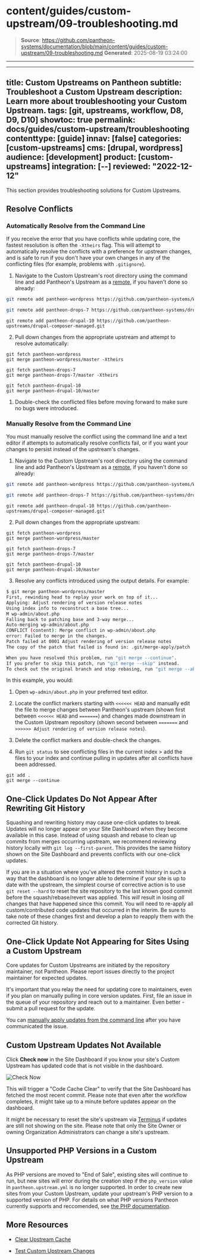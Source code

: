 # content/guides/custom-upstream/09-troubleshooting.md

> **Source**: https://github.com/pantheon-systems/documentation/blob/main/content/guides/custom-upstream/09-troubleshooting.md
> **Generated**: 2025-08-19 03:24:00

---

---
title: Custom Upstreams on Pantheon
subtitle: Troubleshoot a Custom Upstream
description: Learn more about troubleshooting your Custom Upstream.
tags: [git, upstreams, workflow, D8, D9, D10]
showtoc: true
permalink: docs/guides/custom-upstream/troubleshooting
contenttype: [guide]
innav: [false]
categories: [custom-upstreams]
cms: [drupal, wordpress]
audience: [development]
product: [custom-upstreams]
integration: [--]
reviewed: "2022-12-12"
---

This section provides troubleshooting solutions for Custom Upstreams.

## Resolve Conflicts

### Automatically Resolve from the Command Line

If you receive the error that you have conflicts while updating core, the fastest resolution is often the `-Xtheirs` flag. This will attempt to automatically resolve the conflicts with a preference for upstream changes, and is safe to run if you don't have your own changes in any of the conflicting files (for example, problems with `.gitignore`).

1. Navigate to the Custom Upstream's root directory using the command line and add Pantheon's Upstream as a [remote](https://git-scm.com/docs/git-remote), if you haven't done so already:

  <TabList>

  <Tab title="WordPress" id="wp2" active={true}>

  ```bash
  git remote add pantheon-wordpress https://github.com/pantheon-systems/WordPress.git
  ```

  </Tab>

  <Tab title=" Drupal 7" id="d72">

  ```bash
  git remote add pantheon-drops-7 https://github.com/pantheon-systems/drops-7.git
  ```

  </Tab>

  <Tab title="Drupal (Latest)" id="d10">

  ```git
  git remote add pantheon-drupal-10 https://github.com/pantheon-upstreams/drupal-composer-managed.git
  ```

  </Tab>

  </TabList>

2. Pull down changes from the appropriate upstream and attempt to resolve automatically:

  <TabList>

  <Tab title="WordPress" id="wp-xtheirs" active={true}>

  ```git
  git fetch pantheon-wordpress
  git merge pantheon-wordpress/master -Xtheirs
  ```

  </Tab>

  <Tab title="Drupal 7" id="d7-xtheirs">

  ```git
  git fetch pantheon-drops-7
  git merge pantheon-drops-7/master -Xtheirs
  ```

  </Tab>

  <Tab title="Drupal (Latest)" id="d10">

  ```git
  git fetch pantheon-drupal-10
  git merge pantheon-drupal-10/master
  ```

  </Tab>

  </TabList>

1. Double-check the conflicted files before moving forward to make sure no bugs were introduced.


### Manually Resolve from the Command Line

You must manually resolve the conflict using the command line and a text editor if attempts to automatically resolve conflicts fail, or if you want your changes to persist instead of the upstream's changes.


1. Navigate to the Custom Upstream's root directory using the command line and add Pantheon's Upstream as a [remote](https://git-scm.com/docs/git-remote), if you haven't done so already:

  <TabList>

  <Tab title="WordPress" id="wp2" active={true}>

  ```bash
  git remote add pantheon-wordpress https://github.com/pantheon-systems/WordPress.git
  ```

  </Tab>

  <Tab title=" Drupal 7" id="d72">

  ```bash
  git remote add pantheon-drops-7 https://github.com/pantheon-systems/drops-7.git
  ```

  </Tab>

  <Tab title="Drupal (Latest)" id="d10">

  ```git
  git remote add pantheon-drupal-10 https://github.com/pantheon-upstreams/drupal-composer-managed.git
  ```

  </Tab>

  </TabList>

2. Pull down changes from the appropriate upstream:

  <TabList>

  <Tab title="WordPress" id="wp-2conflict" active={true}>

  ```git
  git fetch pantheon-wordpress
  git merge pantheon-wordpress/master
  ```

  </Tab>

   <Tab title="Drupal 7" id="d7-2conflict">

   ```git
   git fetch pantheon-drops-7
   git merge pantheon-drops-7/master
   ```

  </Tab>

  <Tab title="Drupal (Latest)" id="d10">

  ```git
  git fetch pantheon-drupal-10
  git merge pantheon-drupal-10/master
  ```

  </Tab>

  </TabList>


3. Resolve any conflicts introduced using the output details. For example:

  ```bash
  $ git merge pantheon-wordpress/master
  First, rewinding head to replay your work on top of it...
  Applying: Adjust rendering of version release notes
  Using index info to reconstruct a base tree...
  M	wp-admin/about.php
  Falling back to patching base and 3-way merge...
  Auto-merging wp-admin/about.php
  CONFLICT (content): Merge conflict in wp-admin/about.php
  error: Failed to merge in the changes.
  Patch failed at 0001 Adjust rendering of version release notes
  The copy of the patch that failed is found in: .git/merge-apply/patch

  When you have resolved this problem, run "git merge --continue".
  If you prefer to skip this patch, run "git merge --skip" instead.
  To check out the original branch and stop rebasing, run "git merge --abort".
  ```

   In this example, you would:
  
   1. Open `wp-admin/about.php` in your preferred text editor.
  
   1. Locate the conflict markers starting with `<<<<<< HEAD` and manually edit the file to merge changes between Pantheon's upstream (shown first between `<<<<<< HEAD` and `=======`) and changes made downstream in the Custom Upstream repository (shown second between `=======` and `>>>>>> Adjust rendering of version release notes`).

   1. Delete the conflict markers and double-check the changes.

4. Run `git status` to see conflicting files in the current index > add the files to your index and continue pulling in updates after all conflicts have been addressed.

  ```git
  git add .
  git merge --continue
  ```

## One-Click Updates Do Not Appear After Rewriting Git History

Squashing and rewriting history may cause one-click updates to break. Updates will no longer appear on your Site Dashboard when they become available in this case. Instead of using squash and rebase to clean up commits from merges occurring upstream, we recommend reviewing history locally with `git log --first-parent`. This provides the same history shown on the Site Dashboard and prevents conflicts with our one-click updates.

If you are in a situation where you've altered the commit history in such a way that the dashboard is no longer able to determine if your site is up to date with the upstream, the simplest course of corrective action is to use `git reset --hard` to reset the site repository to the last known good commit before the squash/rebase/revert was applied. This *will* result in losing *all* changes that have happened since this commit. You will need to re-apply all custom/contributed code updates that occurred in the interim. Be sure to take note of these changes first and develop a plan to reapply them with the corrected Git history.

## One-Click Update Not Appearing for Sites Using a Custom Upstream

Core updates for Custom Upstreams are initiated by the repository maintainer, not Pantheon. Please report issues directly to the project maintainer for expected updates.

It's important that you relay the need for updating core to maintainers, even if you plan on manually pulling in core version updates. First, file an issue in the queue of your repository and reach out to a maintainer. Even better - submit a pull request for the update.

You can [manually apply updates from the command line](#apply-upstream-updates-manually-from-the-command-line-to-resolve-merge-conflicts) after you have communicated the issue.

## Custom Upstream Updates Not Available

Click **Check now** in the Site Dashboard if you know your site's Custom Upstream has updated code that is not visible in the dashboard.

![Check Now](../../../images/dashboard/new-dashboard/2024/_check-for-updates.png)

This will trigger a "Code Cache Clear" to verify that the Site Dashboard has fetched the most recent commit. Please note that even after the workflow completes, it might take up to a minute before updates appear on the dashboard.

It might be necessary to reset the site's upstream via [Terminus](/terminus/examples/#switch-upstreams) if updates are still not showing on the site. Please note that only the Site Owner or owning Organization Administrators can change a site's upstream.

## Unsupported PHP Versions in a Custom Upstream

As PHP versions are moved to "End of Sale", existing sites will continue to run, but new sites will error during the creation step if the `php_version` value in `pantheon.upstream.yml` is no longer supported. In order to create new sites from your Custom Upstream,  update your upstream's PHP version to a supported version of PHP. For details on what PHP versions Pantheon currently supports and reccomended, see [the PHP documentation](/guides/php#supported-php-versions).

## More Resources

- [Clear Upstream Cache](/terminus/commands/site-upstream-clear-cache)

- [Test Custom Upstream Changes](/guides/custom-upstream/test-custom-upstream)
